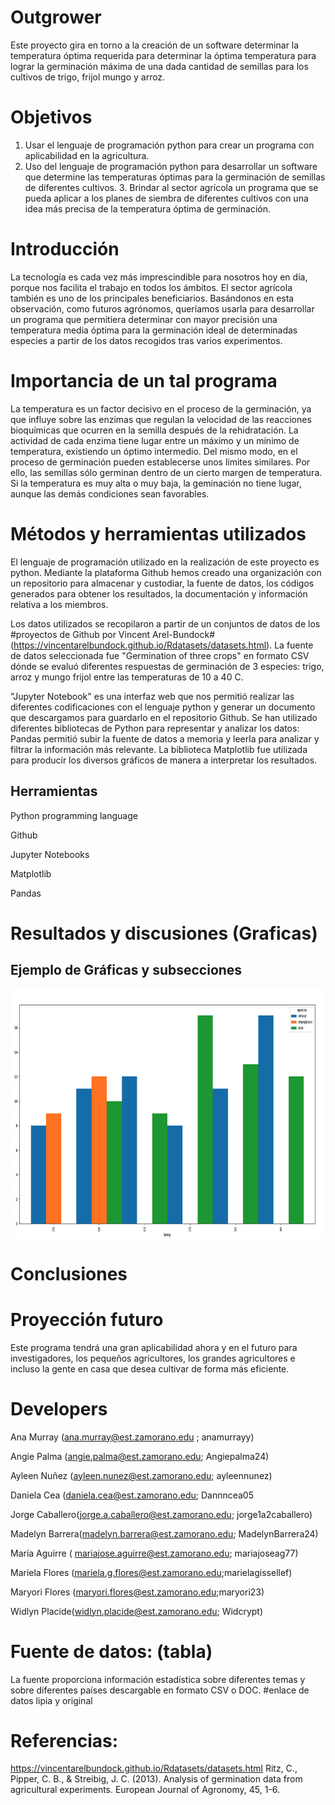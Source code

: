 # Outgrower
Este proyecto gira en torno a la creación de un software determinar la temperatura óptima requerida para determinar la óptima temperatura para lograr la germinación máxima de una dada cantidad de semillas para los cultivos de trigo, frijol mungo y arroz. 

# Objetivos 
1. Usar el lenguaje de programación python para crear un programa con aplicabilidad en la agricultura. 
2. Uso del lenguaje de programación python para desarrollar un software que determine las temperaturas óptimas para la germinación de semillas de diferentes cultivos. 3. Brindar al sector agrícola un programa que se pueda aplicar a los planes de siembra de diferentes cultivos con una idea más precisa de la temperatura óptima de germinación. 

# Introducción 
La tecnología es cada vez más imprescindible para nosotros hoy en día, porque nos facilita el trabajo en todos los ámbitos.
El sector agrícola también es uno de los principales beneficiarios. Basándonos en esta observación, como futuros agrónomos, queríamos usarla para
desarrollar un programa que permitiera determinar con mayor precisión una temperatura media óptima para la germinación ideal de determinadas especies a partir de los datos recogidos tras varios experimentos.

# Importancia de un tal programa
La temperatura es un factor decisivo en el proceso de la germinación, ya que influye
sobre las enzimas que regulan la velocidad de las reacciones bioquímicas que ocurren en la
semilla después de la rehidratación. La actividad de cada enzima tiene lugar entre un máximo y
un mínimo de temperatura, existiendo un óptimo intermedio. Del mismo modo, en el proceso
de germinación pueden establecerse unos límites similares. Por ello, las semillas sólo germinan
dentro de un cierto margen de temperatura. Si la temperatura es muy alta o muy baja, la
geminación no tiene lugar, aunque las demás condiciones sean favorables.


# Métodos y herramientas utilizados  
El lenguaje de programación utilizado en la realización de este proyecto es python. Mediante la plataforma Github hemos creado una organización con un repositorio para almacenar y custodiar, la fuente de datos, los códigos generados para obtener los resultados, la documentación y información relativa a los miembros.

Los datos utilizados se recopilaron a partir de un conjuntos de datos de los #proyectos de Github por Vincent Arel-Bundock#(https://vincentarelbundock.github.io/Rdatasets/datasets.html). La fuente de datos seleccionada fue "Germination of three crops" en formato CSV dónde se evaluó diferentes respuestas de germinación de 3 especies: trigo, arroz y mungo frijol entre las temperaturas de 10 a 40 C.

"Jupyter Notebook" es una interfaz web que nos permitió realizar las diferentes codificaciones con el lenguaje python y generar un documento que descargamos para guardarlo en el repositorio Github.
Se han utilizado diferentes bibliotecas de Python para representar y analizar los datos:
Pandas permitió subir la fuente de datos a memoria y leerla para analizar y filtrar la información más relevante.
La biblioteca Matplotlib fue utilizada para producir los diversos gráficos de manera a  interpretar los resultados.
## Herramientas 
Python programming language

Github 

Jupyter Notebooks 

Matplotlib

Pandas 

#	Resultados y discusiones (Graficas)

## Ejemplo de Gráficas y subsecciones

<img height="400" src="https://raw.githubusercontent.com/TEA-Outgrowers/Outgrower/master/graph-species.png" align="middle">

# Conclusiones

# Proyección futuro 
Este programa tendrá una gran aplicabilidad ahora y en el futuro para investigadores, los pequeños agricultores, los grandes agricultores e incluso la gente en casa que desea cultivar de forma más eficiente. 

# Developers 
Ana Murray (ana.murray@est.zamorano.edu ; anamurrayy) 

Angie Palma (angie.palma@est.zamorano.edu; Angiepalma24)

Ayleen Nuñez (ayleen.nunez@est.zamorano.edu; ayleennunez)

Daniela Cea (daniela.cea@est.zamorano.edu; Dannncea05

Jorge Caballero(jorge.a.caballero@est.zamorano.edu; jorge1a2caballero)

Madelyn Barrera(madelyn.barrera@est.zamorano.edu; MadelynBarrera24)

María Aguirre ( mariajose.aguirre@est.zamorano.edu; mariajoseag77)

Mariela Flores (mariela.g.flores@est.zamorano.edu;marielagissellef)

Maryori Flores (maryori.flores@est.zamorano.edu;maryori23)

Widlyn Placide(widlyn.placide@est.zamorano.edu; Widcrypt) 


# Fuente de datos: (tabla)
La fuente proporciona información estadística sobre diferentes temas y sobre diferentes países descargable en formato CSV o DOC.
#enlace de datos lipia y original

# Referencias: 

https://vincentarelbundock.github.io/Rdatasets/datasets.html 
Ritz, C., Pipper, C. B., & Streibig, J. C. (2013). Analysis of germination data from agricultural experiments. European Journal of Agronomy, 45, 1-6.

